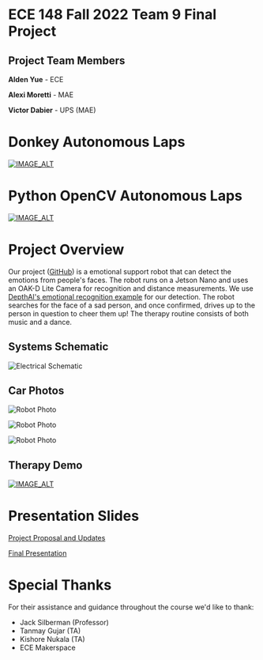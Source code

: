 # ECE 148 Fall 2022 Team 9 Final Project

## Project Team Members

**Alden Yue** - ECE

**Alexi Moretti** - MAE

**Victor Dabier** - UPS (MAE)

# Donkey Autonomous Laps
[![IMAGE_ALT](https://img.youtube.com/vi/ZR26M5cjA0k/0.jpg)](https://www.youtube.com/watch?v=ZR26M5cjA0k)

# Python OpenCV Autonomous Laps
[![IMAGE_ALT](https://img.youtube.com/vi/J2YAsO08PNM/0.jpg)](https://www.youtube.com/watch?v=J2YAsO08PNM)


# Project Overview
Our project ([GitHub](https://github.com/aldenyue/ECE-148-F22-Team-9-Final-Project)) is a emotional support robot that can detect the emotions from people's faces. The robot runs on a Jetson Nano and uses an OAK-D Lite Camera for recognition and distance measurements. We use [DepthAI's emotional recognition example](https://github.com/luxonis/depthai-experiments/tree/master/gen2-face-recognition) for our detection. The robot searches for the face of a sad person, and once confirmed, drives up to the person in question to cheer them up! The therapy routine consists of both music and a dance.


## Systems Schematic

![Electrical Schematic](https://drive.google.com/uc?id=16STPfSgdp4dcYqTMlH768Pb_0goI1n9z)


## Car Photos
![Robot Photo](https://drive.google.com/uc?id=1uZXIZ-YuC2d-TIJ2R0jUVjr4fN1DzG7K)


![Robot Photo](https://drive.google.com/uc?id=1MWcDF949sBMB3130ppiVEH3RVC3zkgD5)


![Robot Photo](https://drive.google.com/uc?id=1X5kv9UvqkTD7hZ3HumCEHSHAGP8YqOpl)



## Therapy Demo

[![IMAGE_ALT](https://img.youtube.com/vi/AvcmKMhhHGw/0.jpg)](https://www.youtube.com/watch?v=AvcmKMhhHGw)

# Presentation Slides

[Project Proposal and Updates](https://docs.google.com/presentation/d/1EkgtFs-FNyzEfarSJcummAluH30jZ4wbm4ckeikLcYE/edit?usp=sharing)

[Final Presentation](https://docs.google.com/presentation/d/1usfxWdM53N0NMDoix_1Y74fKl12m3J9-bZNlBl0dWzA/edit?usp=sharing)

# Special Thanks
For their assistance and guidance throughout the course we'd like to thank:

- Jack Silberman (Professor) 
- Tanmay Gujar (TA)
- Kishore Nukala (TA)
- ECE Makerspace